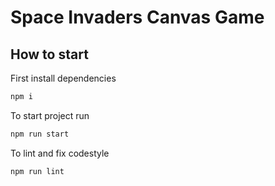 # Space Invaders Canvas Game

## How to start

First install dependencies

```sh
npm i
```

To start project run

```sh
npm run start
```

To lint and fix codestyle

```sh
npm run lint
```
